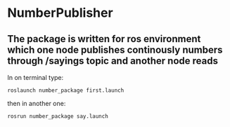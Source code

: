 # NumberPublisher
The package is written for ros environment which one node publishes continously numbers through /sayings topic and another node reads
---
In on terminal type:
```
roslaunch number_package first.launch 
```
then in another one:
```
rosrun number_package say.launch 
```
